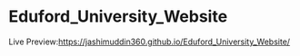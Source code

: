 # Eduford_University_Website
Live Preview:https://jashimuddin360.github.io/Eduford_University_Website/
